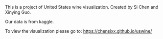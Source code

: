 This is a project of United States wine visualization.
Created by Si Chen and Xinying Guo.

Our data is from kaggle.

To view the visualization please go to:
https://chensixx.github.io/uswine/